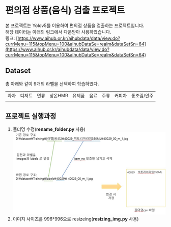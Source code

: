 # 편의점 상품(음식) 검출 프로젝트

본 프로젝트는 Yolov5를 이용하여 편의점 상품을 검출하는 프로젝트입니다.  
해당 데이터는 아래의 링크에서 다운받아 사용하였습니다.  
링크: [https://www.aihub.or.kr/aihubdata/data/view.do?currMenu=115&topMenu=100&aihubDataSe=realm&dataSetSn=64](https://www.aihub.or.kr/aihubdata/data/view.do?currMenu=115&topMenu=100&aihubDataSe=realm&dataSetSn=64)

## Dataset

총 아래와 같이 9개의 라벨을 선택하여 학습하였다.

| | | | | | | | | |
|:------:|:---:|:---:|:---:|:---:|:---:|:---:|:---:|:---:| 
|과자|디저트|면류|상온HMR|유제품|음료|주류|커피차|통조림/안주|
| | | |

## 프로젝트 실행과정

1. 폴더명 수정(__rename_folder.py__ 사용) ![경로명](./img_md/rename.jpg)
2. 이미지 사이즈를 996*996으로 resizeing(__resizing_img.py__ 사용)